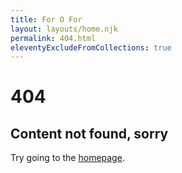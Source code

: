 ```yaml
---
title: For O For
layout: layouts/home.njk
permalink: 404.html
eleventyExcludeFromCollections: true
---
```

# 404

## Content not found, sorry

Try going to the [homepage](/).
